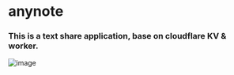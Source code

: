 # anynote



### This is a text share application, base on cloudflare KV & worker.

![image](https://user-images.githubusercontent.com/14979305/180968432-d615f38c-731e-494a-b99e-784e164ae567.png)

